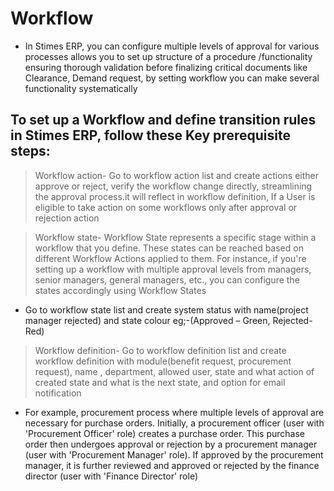 # Workflow
- In Stimes ERP, you can configure multiple levels of approval for various processes allows you to set up structure of a procedure /functionality ensuring thorough validation before finalizing critical documents like Clearance, Demand request, by setting workflow you can make several functionality systematically 

## To set up a Workflow and define transition rules in Stimes ERP, follow these Key prerequisite steps:

> 	Workflow action- Go to workflow action list and create actions either approve or reject, verify the workflow change directly, streamlining the approval process.it will reflect in workflow definition, If a User is eligible to take action on some workflows only after approval or rejection action 

> 	Workflow state- Workflow State represents a specific stage within a workflow that you define. These states can be reached based on different Workflow Actions applied to them. For instance, if you're setting up a workflow with multiple approval levels from managers, senior managers, general managers, etc., you can configure the states accordingly using Workflow States 
- 	Go to workflow state list and create system status with name(project manager rejected) and state colour
eg;-(Approved – Green, Rejected-Red) 
 
>	Workflow definition- Go to workflow definition list and create workflow definition with module(benefit request, procurement request), name , department, allowed user, state and what action of created state and what is the next state, and option for email notification 
-	For example, procurement process where multiple levels of approval are necessary for purchase orders. Initially, a procurement officer (user with 'Procurement Officer' role) creates a purchase order. This purchase order then undergoes approval or rejection by a procurement manager (user with 'Procurement Manager' role). If approved by the procurement manager, it is further reviewed and approved or rejected by the finance director (user with 'Finance Director' role)
